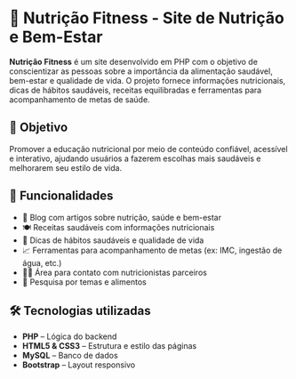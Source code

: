 # 🌱 Nutrição Fitness - Site de Nutrição e Bem-Estar

**Nutrição Fitness** é um site desenvolvido em PHP com o objetivo de conscientizar as pessoas sobre a importância da alimentação saudável, bem-estar e qualidade de vida. O projeto fornece informações nutricionais, dicas de hábitos saudáveis, receitas equilibradas e ferramentas para acompanhamento de metas de saúde.

## 🧠 Objetivo

Promover a educação nutricional por meio de conteúdo confiável, acessível e interativo, ajudando usuários a fazerem escolhas mais saudáveis e melhorarem seu estilo de vida.

## 🚀 Funcionalidades

- 🥦 Blog com artigos sobre nutrição, saúde e bem-estar
- 🍽️ Receitas saudáveis com informações nutricionais
- 🧘 Dicas de hábitos saudáveis e qualidade de vida
- 📈 Ferramentas para acompanhamento de metas (ex: IMC, ingestão de água, etc.)
- 👩‍⚕️ Área para contato com nutricionistas parceiros
- 🔎 Pesquisa por temas e alimentos

## 🛠️ Tecnologias utilizadas

- **PHP** – Lógica do backend
- **HTML5 & CSS3** – Estrutura e estilo das páginas
- **MySQL** – Banco de dados
- **Bootstrap** – Layout responsivo




